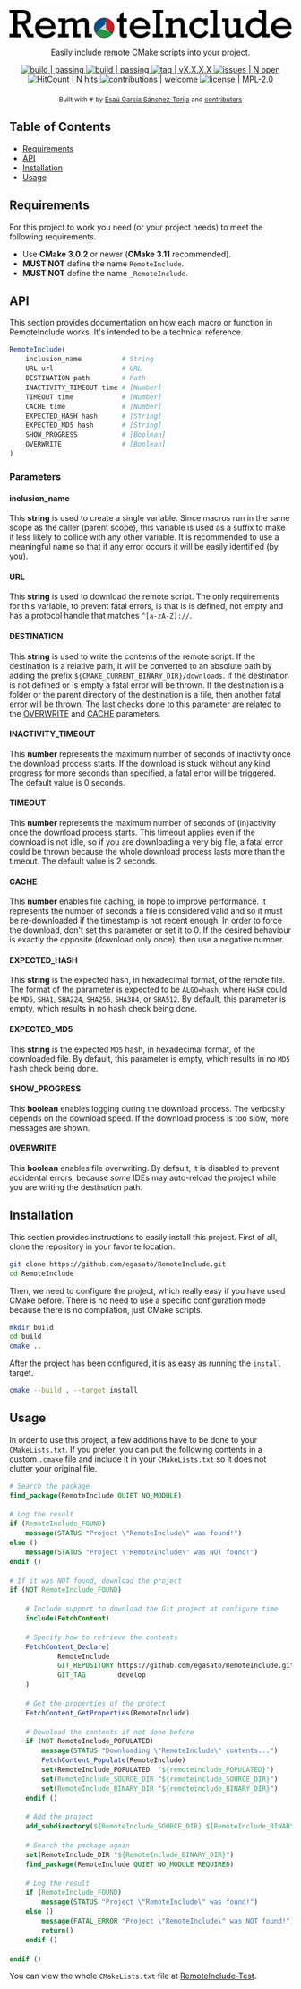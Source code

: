 <p align="center">
    <!-- ![RemoteInclude](https://github.com/egasato/RemoteInclude/raw/master/media/RemoteInclude.png) -->
    <img alt="RemoteInclude" src="https://github.com/egasato/RemoteInclude/raw/master/media/RemoteInclude.png" />
</p>

<p align="center">Easily include remote CMake scripts into your project.</p>

<p align="center">
    <!-- ![Travis CI (master)](https://img.shields.io/travis/com/egasato/RemoteInclude/master.svg) -->
    <a title="Travis CI (master)" href="https://travis-ci.org/egasato/RemoteInclude">
        <img alt="build | passing" src="https://img.shields.io/travis/com/egasato/RemoteInclude/master.svg" />
    </a>
    <!-- ![Travis CI (develop)](https://img.shields.io/travis/com/egasato/RemoteInclude/develop.svg) -->
    <a title="Travis CI (develop)" href="https://travis-ci.org/egasato/RemoteInclude">
        <img alt="build | passing" src="https://img.shields.io/travis/com/egasato/RemoteInclude/develop.svg" />
    </a>
    <!-- ![GitHub tag](https://img.shields.io/github/tag/expressjs/express.svg) -->
    <a title="Latest release" href="https://github.com/egasato/RemoteInclude/releases">
        <img alt="tag | vX.X.X.X" src="https://img.shields.io/github/tag/egasato/RemoteInclude.svg" />
    </a>
    <!-- [![GitHub Issues](https://img.shields.io/github/issues/egasato/RemoteInclude.svg)](https://github.com/egasato/RemoteInclude/issues) -->
    <a title="GitHub Issues" href="https://github.com/egasato/RemoteInclude/issues">
        <img alt="issues | N open" src="https://img.shields.io/github/issues/egasato/RemoteInclude.svg" />
    </a>
    <!-- [![HitCount](http://hits.dwyl.io/egasato/RemoteInclude.svg)](http://hits.dwyl.io/egasato/RemoteInclude) -->
    <a title="HitCount" href="http://hits.dwyl.io/egasato/RemoteInclude">
        <img alt="HitCount | N hits" src="http://hits.dwyl.io/egasato/RemoteInclude.svg" />
    </a>
    <!-- ![Contributions welcome](https://img.shields.io/badge/contributions-welcome-orange.svg) -->
    <img alt="contributions | welcome" src="https://img.shields.io/badge/contributions-welcome-orange.svg" />
    <!-- [![License](https://img.shields.io/github/license/egasato/RemoteInclude.svg)](https://opensource.org/licenses/MPL-2.0) -->
    <a title="License" href="https://opensource.org/licenses/MPL-2.0">
        <img alt="license | MPL-2.0" src="https://img.shields.io/github/license/egasato/RemoteInclude.svg" />
    </a>
</p>

<p align="center">
    <sub>Built with <span color="red">&#128151;</span> by <a href="https://twitter.com/esa_u7">Esaú García Sánchez-Torija</a> and <a href="https://github.com/egasato/RemoteInclude/graphs/contributors">contributors</a>
</p>

## Table of Contents
- [Requirements](#requirements)
- [API](#api)
- [Installation](#installation)
- [Usage](#usage)

## Requirements
For this project to work you need (or your project needs) to meet the following requirements.
- Use **CMake 3.0.2** or newer (**CMake 3.11** recommended).
- **MUST NOT** define the name `RemoteInclude`.
- **MUST NOT** define the name `_RemoteInclude`.

## API
This section provides documentation on how each macro or function in RemoteInclude works.
It's intended to be a technical reference.

```cmake
RemoteInclude(
    inclusion_name          # String
    URL url                 # URL
    DESTINATION path        # Path
    INACTIVITY_TIMEOUT time # [Number]
    TIMEOUT time            # [Number]
    CACHE time              # [Number]
    EXPECTED_HASH hash      # [String]
    EXPECTED_MD5 hash       # [String]
    SHOW_PROGRESS           # [Boolean]
    OVERWRITE               # [Boolean]
)
```

### Parameters
#### inclusion_name
This **string** is used to create a single variable.
Since macros run in the same scope as the caller (parent scope), this variable is used as a suffix to make it less likely to collide with any other variable.
It is recommended to use a meaningful name so that if any error occurs it will be easily identified (by you).

#### URL
This **string** is used to download the remote script.
The only requirements for this variable, to prevent fatal errors, is that is is defined, not empty and has a protocol handle that matches `^[a-zA-Z]://`.

#### DESTINATION
This **string** is used to write the contents of the remote script.
If the destination is a relative path, it will be converted to an absolute path by adding the prefix `${CMAKE_CURRENT_BINARY_DIR}/downloads`.
If the destination is not defined or is empty a fatal error will be thrown.
If the destination is a folder or the parent directory of the destination is a file, then another fatal error will be thrown.
The last checks done to this parameter are related to the [OVERWRITE](#overwrite) and [CACHE](#cache) parameters.

#### INACTIVITY_TIMEOUT
This **number** represents the maximum number of seconds of inactivity once the download process starts.
If the download is stuck without any kind progress for more seconds than specified, a fatal error will be triggered.
The default value is 0 seconds.

#### TIMEOUT
This **number** represents the maximum number of seconds of (in)activity once the download process starts.
This timeout applies even if the download is not idle, so if you are downloading a very big file, a fatal error could be thrown because the whole download process lasts more than the timeout.
The default value is 2 seconds.

#### CACHE
This **number** enables file caching, in hope to improve performance.
It represents the number of seconds a file is considered valid and so it must be re-downloaded if the timestamp is not recent enough.
In order to force the download, don't set this parameter or set it to 0.
If the desired behaviour is exactly the opposite (download only once), then use a negative number.

#### EXPECTED_HASH
This **string** is the expected hash, in hexadecimal format, of the remote file.
The format of the parameter is expected to be `ALGO=hash`, where `HASH` could be `MD5`, `SHA1`, `SHA224`, `SHA256`, `SHA384`, or `SHA512`.
By default, this parameter is empty, which results in no hash check being done.

#### EXPECTED_MD5
This **string** is the expected `MD5` hash, in hexadecimal format, of the downloaded file.
By default, this parameter is empty, which results in no `MD5` hash check being done.

#### SHOW_PROGRESS
This **boolean** enables logging during the download process.
The verbosity depends on the download speed.
If the download process is too slow, more messages are shown.

#### OVERWRITE
This **boolean** enables file overwriting.
By default, it is disabled to prevent accidental errors, because *some* IDEs may auto-reload the project while you are writing the destination path.

## Installation
This section provides instructions to easily install this project.
First of all, clone the repository in your favorite location.
```bash
git clone https://github.com/egasato/RemoteInclude.git
cd RemoteInclude
```
Then, we need to configure the project, which really easy if you have used CMake before.
There is no need to use a specific configuration mode because there is no compilation, just CMake scripts.
```bash
mkdir build
cd build
cmake ..
```
After the project has been configured, it is as easy as running the `install` target.
```bash
cmake --build . --target install
```

## Usage
In order to use this project, a few additions have to be done to your `CMakeLists.txt`.
If you prefer, you can put the following contents in a custom `.cmake` file and include it in your `CMakeLists.txt` so it does not clutter your original file.
```cmake
# Search the package
find_package(RemoteInclude QUIET NO_MODULE)

# Log the result
if (RemoteInclude_FOUND)
    message(STATUS "Project \"RemoteInclude\" was found!")
else ()
    message(STATUS "Project \"RemoteInclude\" was NOT found!")
endif ()

# If it was NOT found, download the project
if (NOT RemoteInclude_FOUND)

    # Include support to download the Git project at configure time
    include(FetchContent)

    # Specify how to retrieve the contents
    FetchContent_Declare(
            RemoteInclude
            GIT_REPOSITORY https://github.com/egasato/RemoteInclude.git
            GIT_TAG        develop
    )

    # Get the properties of the project
    FetchContent_GetProperties(RemoteInclude)

    # Download the contents if not done before
    if (NOT RemoteInclude_POPULATED)
        message(STATUS "Downloading \"RemoteInclude\" contents...")
        FetchContent_Populate(RemoteInclude)
        set(RemoteInclude_POPULATED  "${remoteinclude_POPULATED}")
        set(RemoteInclude_SOURCE_DIR "${remoteinclude_SOURCE_DIR}")
        set(RemoteInclude_BINARY_DIR "${remoteinclude_BINARY_DIR}")
    endif ()

    # Add the project
    add_subdirectory(${RemoteInclude_SOURCE_DIR} ${RemoteInclude_BINARY_DIR})

    # Search the package again
    set(RemoteInclude_DIR "${RemoteInclude_BINARY_DIR}")
    find_package(RemoteInclude QUIET NO_MODULE REQUIRED)

    # Log the result
    if (RemoteInclude_FOUND)
        message(STATUS "Project \"RemoteInclude\" was found!")
    else ()
        message(FATAL_ERROR "Project \"RemoteInclude\" was NOT found!")
        return()
    endif ()

endif ()
```

You can view the whole `CMakeLists.txt` file at [RemoteInclude-Test](https://github.com/egasato/RemoteInclude-Test).
